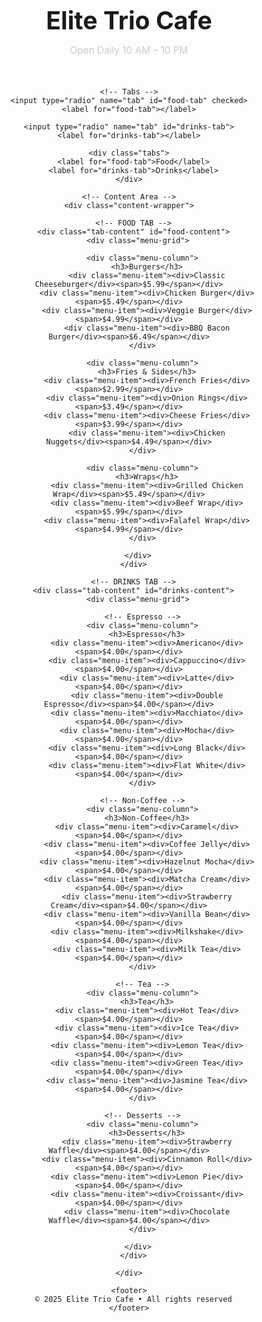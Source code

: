 <html lang="en">
<head>
  <meta charset="UTF-8">
  <title>Elite Trio Cafe</title>
  <meta name="viewport" content="width=device-width, initial-scale=1.0">
  <style>
    /* Reset */
    * {
      box-sizing: border-box;
      margin: 0;
      padding: 0;
    }

    body {
      font-family: 'Segoe UI', sans-serif;
      background-color: #111;
      color: white;
      padding: 60px 20px 80px;
    }

    .menu-wrapper {
      max-width: 1200px;
      margin: 0 auto;
      text-align: center;
    }

    h1 {
      font-size: 2.8em;
      font-weight: bold;
      margin-bottom: 15px;
    }

    .hours {
      color: #ccc;
      font-size: 1.1em;
      margin-bottom: 50px;
    }

    /* Tabs */
    .tabs {
      display: flex;
      justify-content: center;
      margin-bottom: 50px;
      gap: 20px;
    }

    .tabs label {
      padding: 12px 30px;
      border: 2px solid #333;
      border-radius: 30px;
      cursor: pointer;
      color: white;
      background-color: transparent;
      transition: background 0.3s, transform 0.3s ease;
      font-size: 1em;
    }

    .tabs label:hover {
      background-color: #222;
      transform: scale(1.05);
    }

    input[type="radio"] {
      display: none;
    }

    input[type="radio"]:checked + label {
      background-color: #e60000;
      border-color: #e60000;
    }

    .tab-content {
      display: none;
    }

    #food-tab:checked ~ .content-wrapper #food-content,
    #drinks-tab:checked ~ .content-wrapper #drinks-content {
      display: block;
    }

.menu-grid {
  display: grid;
  grid-template-columns: repeat(4, 1fr); /* always 4 equal columns */
  gap: 30px;
  margin-bottom: 60px;
}

    .menu-column {
      background-color: #1a1a1a;
      padding: 25px 20px;
      border-radius: 12px;
      text-align: left;
    }

    .menu-column h3 {
      border-bottom: 1px solid #333;
      padding-bottom: 12px;
      margin-bottom: 20px;
      font-size: 1.25em;
    }

    .menu-item {
      display: flex;
      justify-content: space-between;
      margin-bottom: 12px;
      font-size: 1em;
      padding: 10px 12px;
      border-radius: 6px;
      transition: background-color 0.3s ease, transform 0.3s ease;
      cursor: pointer;
    }

    .menu-item:hover {
      background-color: #222;
      transform: scale(1.03);
    }

    .menu-item span {
      color: #ccc;
    }

    footer {
      text-align: center;
      font-size: 0.95em;
      color: #666;
      border-top: 1px solid #222;
      padding-top: 25px;
      margin-top: 40px;
    }
  </style>
</head>
<body>

  <div class="menu-wrapper">
    <h1>Elite Trio Cafe</h1>
    <p class="hours">Open Daily 10 AM – 10 PM</p>

    <!-- Tabs -->
    <input type="radio" name="tab" id="food-tab" checked>
    <label for="food-tab"></label>

    <input type="radio" name="tab" id="drinks-tab">
    <label for="drinks-tab"></label>

    <div class="tabs">
      <label for="food-tab">Food</label>
      <label for="drinks-tab">Drinks</label>
    </div>

    <!-- Content Area -->
    <div class="content-wrapper">

      <!-- FOOD TAB -->
      <div class="tab-content" id="food-content">
        <div class="menu-grid">

          <div class="menu-column">
            <h3>Burgers</h3>
            <div class="menu-item"><div>Classic Cheeseburger</div><span>$5.99</span></div>
            <div class="menu-item"><div>Chicken Burger</div><span>$5.49</span></div>
            <div class="menu-item"><div>Veggie Burger</div><span>$4.99</span></div>
            <div class="menu-item"><div>BBQ Bacon Burger</div><span>$6.49</span></div>
          </div>

          <div class="menu-column">
            <h3>Fries & Sides</h3>
            <div class="menu-item"><div>French Fries</div><span>$2.99</span></div>
            <div class="menu-item"><div>Onion Rings</div><span>$3.49</span></div>
            <div class="menu-item"><div>Cheese Fries</div><span>$3.99</span></div>
            <div class="menu-item"><div>Chicken Nuggets</div><span>$4.49</span></div>
          </div>

          <div class="menu-column">
            <h3>Wraps</h3>
            <div class="menu-item"><div>Grilled Chicken Wrap</div><span>$5.49</span></div>
            <div class="menu-item"><div>Beef Wrap</div><span>$5.99</span></div>
            <div class="menu-item"><div>Falafel Wrap</div><span>$4.99</span></div>
          </div>

        </div>
      </div>

      <!-- DRINKS TAB -->
      <div class="tab-content" id="drinks-content">
        <div class="menu-grid">

          <!-- Espresso -->
          <div class="menu-column">
            <h3>Espresso</h3>
            <div class="menu-item"><div>Americano</div><span>$4.00</span></div>
            <div class="menu-item"><div>Cappuccino</div><span>$4.00</span></div>
            <div class="menu-item"><div>Latte</div><span>$4.00</span></div>
            <div class="menu-item"><div>Double Espresso</div><span>$4.00</span></div>
            <div class="menu-item"><div>Macchiato</div><span>$4.00</span></div>
            <div class="menu-item"><div>Mocha</div><span>$4.00</span></div>
            <div class="menu-item"><div>Long Black</div><span>$4.00</span></div>
            <div class="menu-item"><div>Flat White</div><span>$4.00</span></div>
          </div>

          <!-- Non-Coffee -->
          <div class="menu-column">
            <h3>Non-Coffee</h3>
            <div class="menu-item"><div>Caramel</div><span>$4.00</span></div>
            <div class="menu-item"><div>Coffee Jelly</div><span>$4.00</span></div>
            <div class="menu-item"><div>Hazelnut Mocha</div><span>$4.00</span></div>
            <div class="menu-item"><div>Matcha Cream</div><span>$4.00</span></div>
            <div class="menu-item"><div>Strawberry Cream</div><span>$4.00</span></div>
            <div class="menu-item"><div>Vanilla Bean</div><span>$4.00</span></div>
            <div class="menu-item"><div>Milkshake</div><span>$4.00</span></div>
            <div class="menu-item"><div>Milk Tea</div><span>$4.00</span></div>
          </div>

          <!-- Tea -->
          <div class="menu-column">
            <h3>Tea</h3>
            <div class="menu-item"><div>Hot Tea</div><span>$4.00</span></div>
            <div class="menu-item"><div>Ice Tea</div><span>$4.00</span></div>
            <div class="menu-item"><div>Lemon Tea</div><span>$4.00</span></div>
            <div class="menu-item"><div>Green Tea</div><span>$4.00</span></div>
            <div class="menu-item"><div>Jasmine Tea</div><span>$4.00</span></div>
          </div>

          <!-- Desserts -->
          <div class="menu-column">
            <h3>Desserts</h3>
            <div class="menu-item"><div>Strawberry Waffle</div><span>$4.00</span></div>
            <div class="menu-item"><div>Cinnamon Roll</div><span>$4.00</span></div>
            <div class="menu-item"><div>Lemon Pie</div><span>$4.00</span></div>
            <div class="menu-item"><div>Croissant</div><span>$4.00</span></div>
            <div class="menu-item"><div>Chocolate Waffle</div><span>$4.00</span></div>
          </div>

        </div>
      </div>

    </div>

    <footer>
      © 2025 Elite Trio Cafe • All rights reserved
    </footer>
  </div>

</body>
</html>

